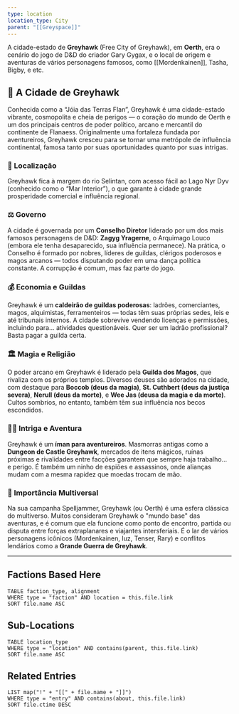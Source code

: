 ```yaml
---
type: location
location_type: City
parent: "[[Greyspace]]"
---
```

A cidade-estado de **Greyhawk** (Free City of Greyhawk), em **Oerth**, era o cenário do jogo de D&D do criador Gary Gygax, e o local de origem e aventuras de vários personagens famosos, como [[Mordenkainen]], Tasha, Bigby, e etc. 

## 🌆 A Cidade de Greyhawk

Conhecida como a “Jóia das Terras Flan”, Greyhawk é uma cidade-estado vibrante, cosmopolita e cheia de perigos — o coração do mundo de Oerth e um dos principais centros de poder político, arcano e mercantil do continente de Flanaess. Originalmente uma fortaleza fundada por aventureiros, Greyhawk cresceu para se tornar uma metrópole de influência continental, famosa tanto por suas oportunidades quanto por suas intrigas.

### 🧭 Localização

Greyhawk fica à margem do rio Selintan, com acesso fácil ao Lago Nyr Dyv (conhecido como o “Mar Interior”), o que garante à cidade grande prosperidade comercial e influência regional.

### ⚖️ Governo

A cidade é governada por um **Conselho Diretor** liderado por um dos mais famosos personagens de D&D: **Zagyg Yragerne**, o Arquimago Louco (embora ele tenha desaparecido, sua influência permanece). Na prática, o Conselho é formado por nobres, líderes de guildas, clérigos poderosos e magos arcanos — todos disputando poder em uma dança política constante. A corrupção é comum, mas faz parte do jogo.

### 💰 Economia e Guildas

Greyhawk é um **caldeirão de guildas poderosas**: ladrões, comerciantes, magos, alquimistas, ferramenteiros — todas têm suas próprias sedes, leis e até tribunais internos. A cidade sobrevive vendendo licenças e permissões, incluindo para... atividades questionáveis. Quer ser um ladrão profissional? Basta pagar a guilda certa.

### 🏛️ Magia e Religião

O poder arcano em Greyhawk é liderado pela **Guilda dos Magos**, que rivaliza com os próprios templos. Diversos deuses são adorados na cidade, com destaque para **Boccob (deus da magia)**, **St. Cuthbert (deus da justiça severa)**, **Nerull (deus da morte)**, e **Wee Jas (deusa da magia e da morte)**. Cultos sombrios, no entanto, também têm sua influência nos becos escondidos.

### 🏴‍☠️ Intriga e Aventura

Greyhawk é um **íman para aventureiros**. Masmorras antigas como a **Dungeon de Castle Greyhawk**, mercados de itens mágicos, ruínas próximas e rivalidades entre facções garantem que sempre haja trabalho... e perigo. É também um ninho de espiões e assassinos, onde alianças mudam com a mesma rapidez que moedas trocam de mão.

### 🧭 Importância Multiversal

Na sua campanha Spelljammer, Greyhawk (ou Oerth) é uma esfera clássica do multiverso. Muitos consideram Greyhawk o "mundo base" das aventuras, e é comum que ela funcione como ponto de encontro, partida ou disputa entre forças extraplanares e viajantes intersferiais. É o lar de vários personagens icônicos (Mordenkainen, Iuz, Tenser, Rary) e conflitos lendários como a **Grande Guerra de Greyhawk**.

---
## Factions Based Here
```dataview
TABLE faction_type, alignment
WHERE type = "faction" AND location = this.file.link
SORT file.name ASC
```

## Sub-Locations
```dataview
TABLE location_type
WHERE type = "location" AND contains(parent, this.file.link)
SORT file.name ASC
```

## Related Entries
```dataview
LIST map("!" + "[[" + file.name + "]]")
WHERE type = "entry" AND contains(about, this.file.link)
SORT file.ctime DESC